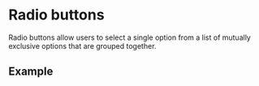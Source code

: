 <script setup>
  import Vue from './vue.md';
  import React from './react.md';
</script>

# Radio buttons

Radio buttons allow users to select a single option from a list of mutually exclusive options that are grouped together.


## Example

<theme-switcher />

<radiobuttons-example />

<tabs-content>
  <template #react>
   <react />
  </template>
  <template #vue>
    <vue />
  </template>
</tabs-content>